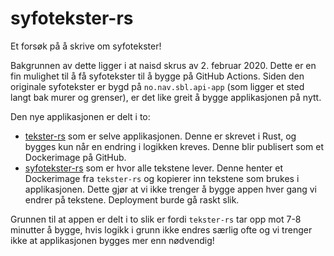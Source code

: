 # syfotekster-rs

Et forsøk på å skrive om syfotekster!

Bakgrunnen av dette ligger i at naisd skrus av 2. februar 2020. Dette er en fin mulighet til å få syfotekster til å
bygge på GitHub Actions. Siden den originale syfotekster er bygd på `no.nav.sbl.api-app` (som ligger et sted langt bak
murer og grenser), er det like greit å bygge applikasjonen på nytt.

Den nye applikasjonen er delt i to:
* [tekster-rs](https://github.com/navikt/tekster-rs) som er selve applikasjonen. Denne er skrevet i Rust, og bygges
kun når en endring i logikken kreves. Denne blir publisert som et Dockerimage på GitHub.
* [syfotekster-rs](https://github.com/navikt/syfotekster-rs) som er hvor alle tekstene lever. Denne henter et Dockerimage
fra `tekster-rs` og kopierer inn tekstene som brukes i applikasjonen. Dette gjør at vi ikke trenger å bygge appen hver
gang vi endrer på tekstene. Deployment burde gå raskt slik.

Grunnen til at appen er delt i to slik er fordi `tekster-rs` tar opp mot 7-8 minutter å bygge, hvis logikk i grunn ikke
endres særlig ofte og vi trenger ikke at applikasjonen bygges mer enn nødvendig!
